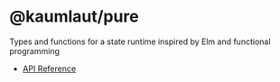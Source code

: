 # @kaumlaut/pure

Types and functions for a state runtime inspired by Elm and functional programming

- [API Reference](https://github.com/maxkaemmerer/pure-vue-poc/blob/main/pure/docs/README.md)
